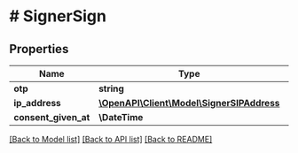 # # SignerSign

## Properties

Name | Type | Description | Notes
------------ | ------------- | ------------- | -------------
**otp** | **string** |  | [optional]
**ip_address** | [**\OpenAPI\Client\Model\SignerSIPAddress**](SignerSIPAddress.md) |  |
**consent_given_at** | **\DateTime** |  |

[[Back to Model list]](../../README.md#models) [[Back to API list]](../../README.md#endpoints) [[Back to README]](../../README.md)
